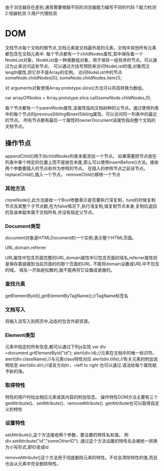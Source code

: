 由于浏览器存在差别,通常需要根据不同的浏览器能力编写不同的代码
1:能力检测  
2:怪癖检测
3:用户代理检测


# DOM #
 文档节点每个文档的根节点,文档元素是文档最外层的元素，文档中其他所有元素都包含在文档元素中.
每个节点都有一个childNodes属性,其中保存着一个NodeList对象，NodeList是一种类数组对象，用于保存一组有序的节点，可以通过为止来访问这些节点。
可以通过方括号预防来访问NodeList的值,对象而又length属性,但它并不是Array的实例。
访问NodeList中的节点
someNode.childNodes[0];
someNode.childNodes.item(1);

对 arguments对象使用Array.prototype.slice()方法可以将其转换为数组。

var arrayOfNodes = Array.prototype.slice.call(someNode.childNodes,0);


每个节点都有一个parentNode属性,该属性指向文档树种的父节点。通过使用列表中的每个节点的previousSibling和nextSibling属性，可以访问同一列表中的最近的节点。
所有节点都有最后一个属性时ownerDocument该属性指向整个文档的文档节点。

## 操作节点 ##

appendChild()用于向childNodes列表末尾添加一个节点。
如果需要把节点放在列表中某个特定的位置上而不是放在末尾,那么可以使用insertBefore()方法。接收两个参数要插入的节点和作为参照的节点。
在插入的参照节点之前该节点。
replaceChild(),插入一个节点。
removeChild()移除一个节点
### 其他方法 ###
cloneNode(),此方法接收一个Bool参数表示是否要执行深复制，ture的时候复制节点及其整个子节点数,在为false情况下,执行浅复制,值复制节点本身,复制后返回的及诶单副本属于文档所有,并没有指定父节点。


### Document类型 ###
document对象是HTMLDocument的一个实例,表示整个HTML页面。

URL,domain,referrer

URL属性中包含页面完整的URL,domain属性中只包含页面的域名,referrer属性则是保存着链接到当前页面的的那个页面的URL.
不能将domain设置成URL中不包含的域。
域名一开始是松散的,就不能再将它设置成紧绷的。

### 查找元素 ###
getElementById(),getElementByTagName();//TagName标签名

### 文档写入 ###
将输入流写入到网页中,动态的包含外部资源。

### Element类型 ###
元素中指定的所有信息,都可以通过下列js实现
var div =document.grtElementByid("id");
alert(div.id);//元素在文档中的唯一标识符。
alert(div.className);//与元素class特性对应
alert(div.title);//有关元素的附加说明信息
alert(div.dir);//语言方向ltr，=left to right
也可以通过.语法给每个属性赋予新的值。
### 取得特性 ###
特性的用户时给出相应元素或其内容的附加信息。
操作特性DOM方法主要有三个getAttribute()、setAttribute()、removeAttribute().
getAttribute也可以取得自定义的特性

### 设置特性 ###
setAttribute(),这个方法接收两个参数，要设置的特性名和值。
例
div.setAttribute("id","someOtherID");
通过这个方法设置的特性名会被统一转换为小写形式,即ID变成id

removeAttribute()这个方法用于彻底删除元素的特性。不仅会清除特性的值,而且也会从元素中完全删除特性。
